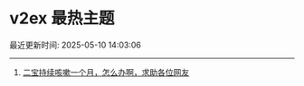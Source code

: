# v2ex 最热主题

最近更新时间: 2025-05-10 14:03:06

--- 
1. [二宝持续咳嗽一个月，怎么办啊，求助各位网友](https://www.v2ex.com/t/1130809) 
